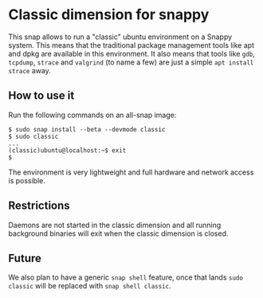 # Classic dimension for snappy

This snap allows to run a "classic" ubuntu environment on a Snappy
system. This means that the traditional package management tools like
apt and dpkg are available in this environment. It also means that
tools like `gdb`, `tcpdump`, `strace` and `valgrind` (to name a few)
are just a simple `apt install strace` away.

## How to use it

Run the following commands on an all-snap image:

    $ sudo snap install --beta --devmode classic
    $ sudo classic
    ...
    (classic)ubuntu@localhost:~$ exit
    $

The environment is very lightweight and full hardware and network
access is possible.

## Restrictions

Daemons are not started in the classic dimension and all running
background binaries will exit when the classic dimension is closed.


## Future

We also plan to have a generic `snap shell` feature, once that lands
`sudo classic` will be replaced with `snap shell classic`.
